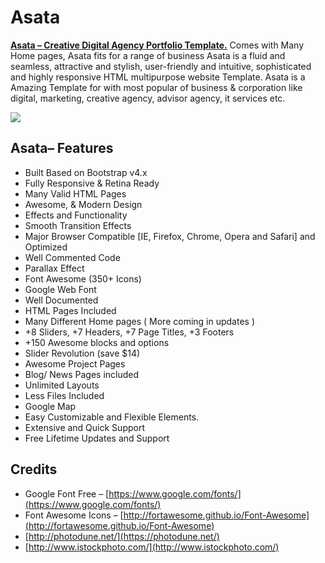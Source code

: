# Asata

[**Asata – Creative Digital Agency Portfolio Template.**](https://themeforest.net/item/asata-creative-digital-agency-portfolio-template/26660368)
Comes with Many Home pages, Asata fits for a range of business Asata is a fluid and seamless, attractive and stylish, user-friendly and intuitive, sophisticated and highly responsive HTML multipurpose website Template. Asata is a Amazing Template for with most popular of business & corporation like digital, marketing, creative agency, advisor agency, it services etc.

![](https://camo.envatousercontent.com/c1a8f3942b9731351f2031f6ee9e9d0ac48592b3/68747470733a2f2f692e6962622e636f2f4335384c5053582f617374612e6a7067)

## Asata– Features

- Built Based on Bootstrap v4.x
- Fully Responsive & Retina Ready
- Many Valid HTML Pages
- Awesome, & Modern Design
- Effects and Functionality
- Smooth Transition Effects
- Major Browser Compatible [IE, Firefox, Chrome, Opera and Safari] and Optimized
- Well Commented Code
- Parallax Effect
- Font Awesome (350+ Icons)
- Google Web Font
- Well Documented
- HTML Pages Included
- Many Different Home pages ( More coming in updates )
- +8 Sliders, +7 Headers, +7 Page Titles, +3 Footers
- +150 Awesome blocks and options
- Slider Revolution (save \$14)
- Awesome Project Pages
- Blog/ News Pages included
- Unlimited Layouts
- Less Files Included
- Google Map
- Easy Customizable and Flexible Elements.
- Extensive and Quick Support
- Free Lifetime Updates and Support

## Credits

- Google Font Free – [https://www.google.com/fonts/](https://www.google.com/fonts/)
- Font Awesome Icons – [http://fortawesome.github.io/Font-Awesome](http://fortawesome.github.io/Font-Awesome)
- [http://photodune.net/](https://photodune.net/)
- [http://www.istockphoto.com/](http://www.istockphoto.com/)
